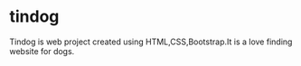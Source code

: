 # tindog

Tindog is web project created using HTML,CSS,Bootstrap.It is a love finding website for dogs.
